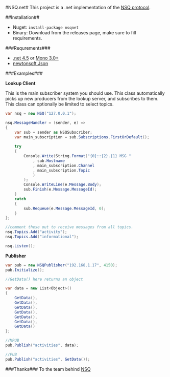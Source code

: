 #NSQ.net#
This project is a .net implementation of the [NSQ protocol](https://github.com/bitly/nsq/blob/master/docs/protocol.md).

##Installation##
* Nuget: ```install-package nsqnet```
* Binary: Download from the releases page, make sure to fill requirements.

###Requrements###
* [.net 4.5](http://www.microsoft.com/visualstudio/eng/downloads#d-net-45) or [Mono 3.0+](http://www.mono-project.com/Release_Notes_Mono_3.0#New_in_Mono_3.0.10)
* [newtonsoft.Json](http://json.codeplex.com/)

###Examples###

**Lookup Client**

This is the main subscriber system you should use. This class automatically picks up new producers from the lookup server, and subscribes to them. This class can optionally be limited to select topics. 

```C#
var nsq = new NSQ("127.0.0.1");

nsq.MessageHandler = (sender, e) =>
{
    var sub = sender as NSQSubscriber;
    var main_subscription = sub.Subscriptions.FirstOrDefault();
    
    try
    {
        Console.Write(String.Format("{0}::{2}.{1} MSG "
            , sub.Hostname
            , main_subscription.Channel
            , main_subscription.Topic
            )
        );
        Console.WriteLine(e.Message.Body);
        sub.Finish(e.Message.MessageId);
    }
    catch
    {
        sub.Requeue(e.Message.MessageId, 0);
    }
};

//comment these out to receive messages from all topics.
nsq.Topics.Add("activity");
nsq.Topics.Add("informational");

nsq.Listen();
```

**Publisher**
```C#
var pub = new NSQPublisher("192.168.1.17", 4150);
pub.Initialize();

//GetData() here returns an object

var data = new List<Object>()
{   
    GetData(),
    GetData(),
    GetData(),
    GetData(),
    GetData(),
    GetData(),
    GetData()
};

//MPUB
pub.Publish("activities", data);

//PUB
pub.Publish("activities", GetData());
```

###Thanks###
To the team behind [NSQ](https://github.com/bitly/nsq)
